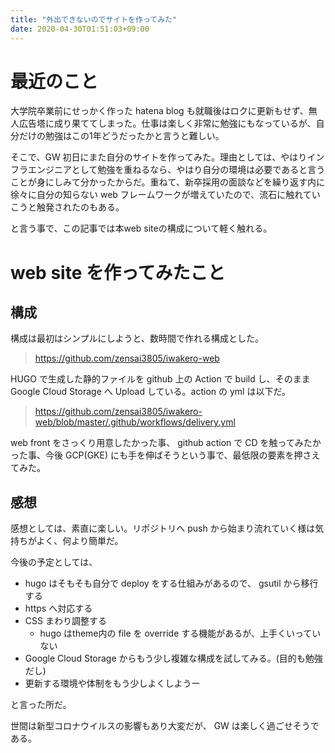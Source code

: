 ```yaml
---
title: "外出できないのでサイトを作ってみた"
date: 2020-04-30T01:51:03+09:00
---
```


# 最近のこと
大学院卒業前にせっかく作った hatena blog も就職後はロクに更新もせず、無人広告塔に成り果ててしまった。仕事は楽しく非常に勉強にもなっているが、自分だけの勉強はこの1年どうだったかと言うと難しい。

そこで、GW 初日にまた自分のサイトを作ってみた。理由としては、やはりインフラエンジニアとして勉強を重ねるなら、やはり自分の環境は必要であると言うことが身にしみて分かったからだ。重ねて、新卒採用の面談などを繰り返す内に徐々に自分の知らない web フレームワークが増えていたので、流石に触れていこうと触発されたのもある。

と言う事で、この記事では本web siteの構成について軽く触れる。

# web site を作ってみたこと
## 構成
構成は最初はシンプルにしようと、数時間で作れる構成とした。
> https://github.com/zensai3805/iwakero-web 

HUGO で生成した静的ファイルを github 上の Action で build し、そのまま Google Cloud Storage へ Upload している。action の yml は以下だ。
> https://github.com/zensai3805/iwakero-web/blob/master/.github/workflows/delivery.yml

web front をさっくり用意したかった事、 github action で CD を触ってみたかった事、今後 GCP(GKE) にも手を伸ばそうという事で、最低限の要素を押さえてみた。

## 感想
感想としては、素直に楽しい。リポジトリへ push から始まり流れていく様は気持ちがよく、何より簡単だ。

今後の予定としては、
- hugo はそもそも自分で deploy をする仕組みがあるので、 gsutil から移行する
- https へ対応する
- CSS まわり調整する
  - hugo はtheme内の file を override する機能があるが、上手くいっていない
- Google Cloud Storage からもう少し複雑な構成を試してみる。(目的も勉強だし)
- 更新する環境や体制をもう少しよくしようー

と言った所だ。

世間は新型コロナウイルスの影響もあり大変だが、 GW は楽しく過ごせそうである。
